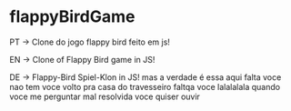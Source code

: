 # flappyBirdGame

PT -> Clone do jogo flappy bird feito em js!

EN -> Clone of Flappy Bird game in JS!

DE -> Flappy-Bird Spiel-Klon in JS!
 mas a verdade é essa aqui
falta voce
nao tem voce
volto pra casa 
do travesseiro
faltqa voce
lalalalala
quando voce me perguntar
mal resolvida
voce quiser
ouvir
